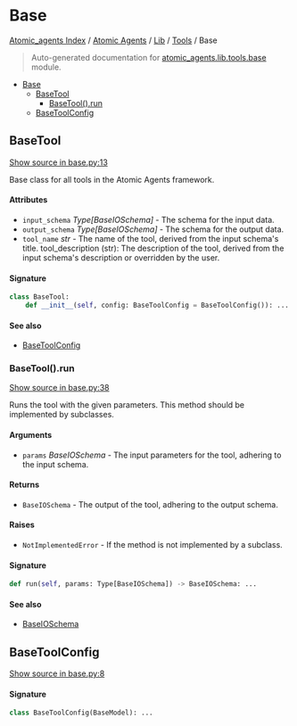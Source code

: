 # Base

[Atomic_agents Index](../../../README.md#atomic_agents-index) / [Atomic Agents](../../index.md#atomic-agents) / [Lib](../index.md#lib) / [Tools](./index.md#tools) / Base

> Auto-generated documentation for [atomic_agents.lib.tools.base](../../../../../atomic_agents/lib/tools/base.py) module.

- [Base](#base)
  - [BaseTool](#basetool)
    - [BaseTool().run](#basetool()run)
  - [BaseToolConfig](#basetoolconfig)

## BaseTool

[Show source in base.py:13](../../../../../atomic_agents/lib/tools/base.py#L13)

Base class for all tools in the Atomic Agents framework.

#### Attributes

- `input_schema` *Type[BaseIOSchema]* - The schema for the input data.
- `output_schema` *Type[BaseIOSchema]* - The schema for the output data.
- `tool_name` *str* - The name of the tool, derived from the input schema's title.
tool_description (str):
    The description of the tool, derived from the input schema's description or overridden by the user.

#### Signature

```python
class BaseTool:
    def __init__(self, config: BaseToolConfig = BaseToolConfig()): ...
```

#### See also

- [BaseToolConfig](#basetoolconfig)

### BaseTool().run

[Show source in base.py:38](../../../../../atomic_agents/lib/tools/base.py#L38)

Runs the tool with the given parameters. This method should be implemented by subclasses.

#### Arguments

- `params` *BaseIOSchema* - The input parameters for the tool, adhering to the input schema.

#### Returns

- `BaseIOSchema` - The output of the tool, adhering to the output schema.

#### Raises

- `NotImplementedError` - If the method is not implemented by a subclass.

#### Signature

```python
def run(self, params: Type[BaseIOSchema]) -> BaseIOSchema: ...
```

#### See also

- [BaseIOSchema](../../agents/base_agent.md#baseagentio)



## BaseToolConfig

[Show source in base.py:8](../../../../../atomic_agents/lib/tools/base.py#L8)

#### Signature

```python
class BaseToolConfig(BaseModel): ...
```